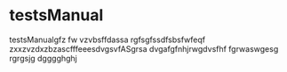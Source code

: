 # testsManual
testsManualgfz fw vzvbsffdassa
rgfsgfssdfsbsfwfeqf
zxxzvzdxzbzascfffeeesdvgsvfASgrsa
dvgafgfnhjrwgdvsfhf
fgrwaswgesg
rgrgsjg
dgggghghj
